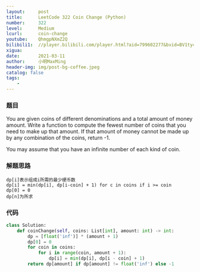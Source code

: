 ```yaml
---
layout:     post
title:      LeetCode 322 Coin Change (Python)
number:     322
level:      Medium
lcurl:      coin-change
youtube:    QhmgpNXmZ2Q
bilibili1:  //player.bilibili.com/player.html?aid=799602277&bvid=BV1ty4y187dh&cid=309167631&page=1
xigua:      
date:       2021-03-11
author:     小明MaxMing
header-img: img/post-bg-coffee.jpeg
catalog: false
tags:
    - 
---
```


### 题目

You are given coins of different denominations and a total amount of money amount. Write a function to compute the fewest number of coins that you need to make up that amount. If that amount of money cannot be made up by any combination of the coins, return -1.

You may assume that you have an infinite number of each kind of coin.

### 解题思路

```
dp[i]表示组成i所需的最少硬币数
dp[i] = min(dp[i], dp[i-coin] + 1) for c in coins if i >= coin
dp[0] = 0
dp[n]为所求
```

### 代码
```python
class Solution:
    def coinChange(self, coins: List[int], amount: int) -> int:
        dp = [float('inf')] * (amount + 1)
        dp[0] = 0
        for coin in coins:
            for i in range(coin, amount + 1):
                dp[i] = min(dp[i], dp[i - coin] + 1)
        return dp[amount] if dp[amount] != float('inf') else -1
```
